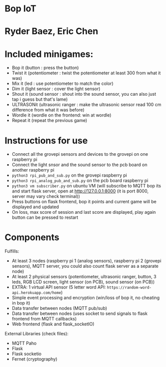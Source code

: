 # Bop IoT

# Ryder Baez, Eric Chen

# Included minigames:
- Bop it        (button : press the button)
- Twist it      (potentiometer : twist the potentiometer at least 300 from what it was)
- Mix it        (led : use potentiometer to match the color)
- Dim it        (light sensor : cover the light sensor)
- Shout it      (sound sensor : shout into the sound sensor, you can also just tap i guess but that's lame)
- ULTRASONit    (ultrasonic ranger : make the ultrasonic sensor read 100 cm difference from what it was before)
- Wordle it     (wordle on the frontend: win at wordle)
- Repeat it     (repeat the previous game)

# Instructions for use
- Connect all the grovepi sensors and devices to the grovepi on one raspberry pi
- Connect the light snsor and the sound sensor to the pcb board on another raspberry pi
- `python3 rpi_pub_and_sub.py` on the grovepi raspberry pi
- `python3 rpi_analog_pub_and_sub.py` on the pcb board raspberry pi
- `python3 vm subscriber.py` on ubuntu VM (will subscribe to MQTT bop its and start flask server, open at http://127.0.0.1:8000 (it is port 8000, server may vary check terminal))
- Press buttons on flask frontend, bop it points and current game will be displayed and updated
- On loss, max score of session and last score are displayed, play again button can be pressed to restart

# Components
Fulfills:
- At least 3 nodes (raspberry pi 1 (analog sensors), raspberry pi 2 (grovepi sensors), MQTT server, you could also count flask server as a separate node)
- At least 2 physical sensors (potentiometer, ultrasonic ranger, button, 3 leds, RGB LCD screen, light sensor (on PCB), sound sensor (on PCB))
- EXTRA: 1 virtual API sensor (5 letter word API: `https://random-word-api.herokuapp.com/home`)
- Simple event processing and encryption (win/loss of bop it, no cheating in bop it)
- Data transfer between nodes (MQTT pub/sub)
- Data transfer between nodes (uses socket to send signals to flask frontend from MQTT callbacks)
- Web frontend (flask and flask_socketIO)

External Libraries (check files):
- MQTT Paho
- Flask
- Flask socketio
- Fernet (cryptography)
